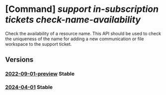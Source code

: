 # [Command] _support in-subscription tickets check-name-availability_

Check the availability of a resource name. This API should be used to check the uniqueness of the name for adding a new communication or file workspace to the support ticket.

## Versions

### [2022-09-01-preview](/Resources/mgmt-plane/L3N1YnNjcmlwdGlvbnMve30vcHJvdmlkZXJzL21pY3Jvc29mdC5zdXBwb3J0L3N1cHBvcnR0aWNrZXRzL3t9L2NoZWNrbmFtZWF2YWlsYWJpbGl0eQ==/2022-09-01-preview.xml) **Stable**

<!-- mgmt-plane /subscriptions/{}/providers/microsoft.support/supporttickets/{}/checknameavailability 2022-09-01-preview -->

### [2024-04-01](/Resources/mgmt-plane/L3N1YnNjcmlwdGlvbnMve30vcHJvdmlkZXJzL21pY3Jvc29mdC5zdXBwb3J0L3N1cHBvcnR0aWNrZXRzL3t9L2NoZWNrbmFtZWF2YWlsYWJpbGl0eQ==/2024-04-01.xml) **Stable**

<!-- mgmt-plane /subscriptions/{}/providers/microsoft.support/supporttickets/{}/checknameavailability 2024-04-01 -->
